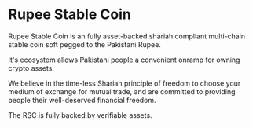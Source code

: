 # Rupee Stable Coin

Rupee Stable Coin is an fully asset-backed shariah compliant multi-chain stable coin soft pegged to the Pakistani Rupee.

It's ecosystem allows Pakistani people a convenient onramp for owning crypto assets. 

We believe in the time-less Shariah principle of freedom to choose your medium of exchange for mutual trade, and are committed to providing people their well-deserved financial freedom.

The RSC is fully backed by verifiable assets.

